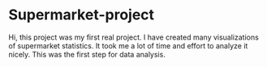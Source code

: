 # Supermarket-project
Hi, this project was my first real project. I have created many visualizations of supermarket statistics. It took me a lot of time and effort to analyze it nicely. This was the first step for data analysis.
